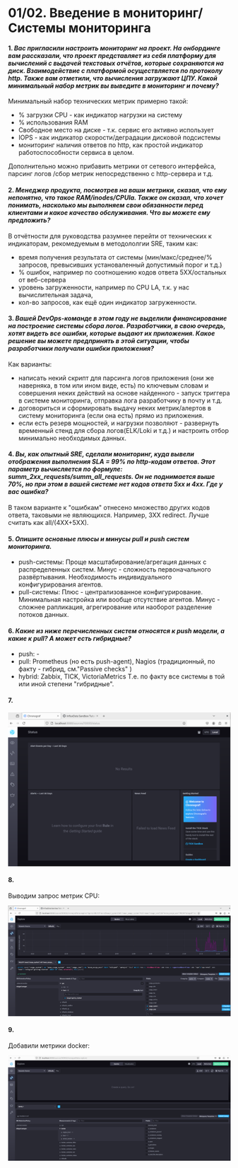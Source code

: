 # 01/02. Введение в мониторинг/Системы мониторинга

#### 1. _Вас пригласили настроить мониторинг на проект. На онбординге вам рассказали, что проект представляет из себя платформу для вычислений с выдачей текстовых отчётов, которые сохраняются на диск. Взаимодействие с платформой осуществляется по протоколу http. Также вам отметили, что вычисления загружают ЦПУ. Какой минимальный набор метрик вы выведите в мониторинг и почему?_

Минимальный набор технических метрик примерно такой:
- % загрузки CPU - как индикатор нагрузки на систему
- % использования RAM
- Свободное место на диске - т.к. сервис его активно использует
- IOPS - как индикатор скорости/деградации дисковой подсистемы
- мониторинг наличия ответов по http, как простой индикатор работоспособности сервиса в целом.

Дополнительно можно прибавить метрики от сетевого интерфейса, парсинг логов /сбор метрик непосредственно с http-сервера и т.д.

#### 2. _Менеджер продукта, посмотрев на ваши метрики, сказал, что ему непонятно, что такое RAM/inodes/CPUla. Также он сказал, что хочет понимать, насколько мы выполняем свои обязанности перед клиентами и какое качество обслуживания. Что вы можете ему предложить?_

В отчётности для руководства разумнее перейти от технических к индикаторам, рекомедуемым в методололгии SRE, таким как:

- время получения результата от системы (мин/макс/среднее/% запросов, превысивших установаленный допустимый порог и т.д.)
- % ошибок, например по соотношению кодов ответа 5XX/остальных от веб-сервера
- уровень загруженности, например по CPU LA, т.к. у нас вычислительная задача, 
- кол-во запросов, как ещё один индикатор загруженности.

#### 3. _Вашей DevOps-команде в этом году не выделили финансирование на построение системы сбора логов. Разработчики, в свою очередь, хотят видеть все ошибки, которые выдают их приложения. Какое решение вы можете предпринять в этой ситуации, чтобы разработчики получали ошибки приложения?_

Как варианты:
- написать некий скрипт для парсинга логов приложения (они же наверняка, в том или ином виде, есть) по ключевым словам
и совершения неких действий на основе найденного - запуск триггера в системе мониторинга, отправка лога разработчику в почту и т.д. 
- договориться и сформировать выдачу неких метрик/алертов в систему мониторинга (если она есть) прямо из приложения.
- если есть резерв мощностей, и нагрузки позволяют - развернуть временный стенд для сбора логов(ELK/Loki и т.д.) и настроить отбор минимально необходимых данных.

#### 4. _Вы, как опытный SRE, сделали мониторинг, куда вывели отображения выполнения SLA = 99% по http-кодам ответов. Этот параметр вычисляется по формуле: summ_2xx_requests/summ_all_requests. Он не поднимается выше 70%, но при этом в вашей системе нет кодов ответа 5xx и 4xx. Где у вас ошибка?_

В таком варианте к "ошибкам" отнесено множество других кодов ответа, таковыми не являющихся. Например, 3ХХ redirect. 
Лучше считать как all/(4XX+5XX). 

#### 5. _Опишите основные плюсы и минусы pull и push систем мониторинга._
- push-системы: Проще масштабирование/агрегация данных с распределенных систем. Минус - сложность первоначального развёртывания. 
Необходимость индивидуального конфигурирования агентов.
- pull-системы: Плюс - централизованное конфигурирование. Минимальная настройка или вообще отсутствие агентов. 
Минус - сложнее рапликация, агрегирование или наоборот разделение потоков данных.
#### 6. _Какие из ниже перечисленных систем относятся к push модели, а какие к pull? А может есть гибридные?_
 - push: -
 - pull: Prometheus (но есть push-agent), Nagios (традиционный, по факту - гибрид, см."Passive checks" ) 
 - hybrid: Zabbix, TICK, VictoriaMetrics 
Т.е. по факту все системы в той или иной степени "гибридные".

#### 7.

![tf](img/02-chronograf.png)

#### 8.
Выводим запрос метрик CPU:

![tf](img/02-chronograf-cpu.png)

#### 9.
Добавили метрики docker:

![tf](img/02-chronograf-docker.png)
